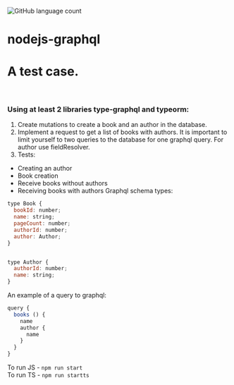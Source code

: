 ![GitHub language count](https://img.shields.io/github/languages/count/rhiskey/nodejs-gql-ts-Public)
# nodejs-graphql
<h1> A test case.</h1> </br>

### Using at least 2 libraries type-graphql and typeorm:</br>
1. Create mutations to create a book and an author in the database.</br>
2. Implement a request to get a list of books with authors. It is important to limit yourself to two queries to the database for one graphql query. For author use fieldResolver.</br>
3. Tests:</br>
* Creating an author</br>
* Book creation</br>
* Receive books without authors</br>
* Receiving books with authors Graphql schema types: </br>

```javascript
type Book {
  bookId: number;   
  name: string;
  pageCount: number; 
  authorId: number;  
  author: Author; 
}


type Author {
  authorId: number;
  name: string;
} 
```

An example of a query to graphql:</br> 

```javascript
query {
  books () {
    name
    author {
      name
    }
  }
}
```
To run JS - `npm run start`</br> 
To run TS - `npm run startts`
